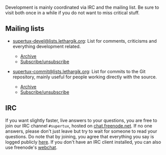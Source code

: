 Development is mainly coordinated via IRC and the mailing list. Be sure to visit both once in a while if you do not want to miss critical stuff.

## Mailing lists

* <supertux-devel@lists.lethargik.org>: List for comments, criticisms and everything development related.
  - [Archive](http://lists.lethargik.org/pipermail/supertux-devel-lethargik.org)
  - [Subscribe/unsubscribe](http://lists.lethargik.org/listinfo.cgi/supertux-devel-lethargik.org)

* <supertux-commit@lists.lethargik.org>: List for commits to the Git repository, mainly useful for people working directly with the source.
  - [Archive](http://lists.lethargik.org/pipermail/supertux-commit-lethargik.org)
  - [Subscribe/unsubscribe](http://lists.lethargik.org/listinfo.cgi/supertux-commit-lethargik.org)

## IRC

If you want slightly faster, live answers to your questions, you are free to join our IRC channel `#supertux`, hosted on [chat.freenode.net](ircs://chat.freenode.net:6697). If no one answers, please don't just leave but try to wait for someone to read your questions. Do note that by joining, you agree that everything you say is logged publicly [here](http://stux.logular.com/). If you don't have an IRC client installed, you can also use freenode's [webchat](http://webchat.freenode.net/?channels=supertux&uio=d4).
